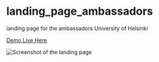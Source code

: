 # landing_page_ambassadors
landing page for the ambassadors University of Helsinki

[Demo Live Here](https://oyelowo.github.io/landing_page_ambassadors/html/ambassador.html)

![Screenshot of the landing page](https://oyelowo.github.io/landing_page_ambassadors/html/my_landing_page_screenshot.PNG)
